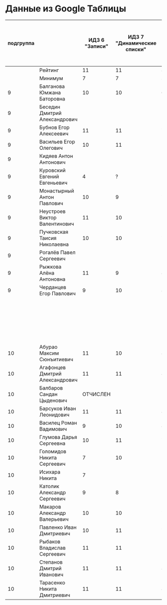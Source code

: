 # Данные из Google Таблицы

| подгруппа |  | ИДЗ 6 "Записи" | ИДЗ 7 "Динамические списки" | ИДЗ 8 "Модули" | ИДЗ 9 "Битовые маски в С++" | ИДЗ СУММА | КР 1 | КР 2 | Коллоквиум | 25.фев | 04.мар | 11.мар | 18.мар | 25.мар | 01.апр | 08.апр | Tue Apr 15 2025 00:00:00 GMT+1000 (Vladivostok Standard Time) | Tue Apr 22 2025 00:00:00 GMT+1000 (Vladivostok Standard Time) | Tue Apr 29 2025 00:00:00 GMT+1000 (Vladivostok Standard Time) | 06.май | 13.май | 20.май | 27.май | Tue Jun 03 2025 00:00:00 GMT+1000 (Vladivostok Standard Time) | Tue Jun 10 2025 00:00:00 GMT+1000 (Vladivostok Standard Time) | Tue Jun 17 2025 00:00:00 GMT+1000 (Vladivostok Standard Time) | Tue Jun 24 2025 00:00:00 GMT+1000 (Vladivostok Standard Time) | Tue Jul 01 2025 00:00:00 GMT+1000 (Vladivostok Standard Time) | Посещения | Общие задания | Конспект | Сумма баллов |  |
| --- | --- | --- | --- | --- | --- | --- | --- | --- | --- | --- | --- | --- | --- | --- | --- | --- | --- | --- | --- | --- | --- | --- | --- | --- | --- | --- | --- | --- | --- | --- | --- | --- | --- |
|  | Рейтинг | 11 | 11 | 8 | 11 | 41 | 12 | 12 | 15 |  |  |  |  |  |  |  |  |  |  |  |  |  |  |  |  |  |  |  | 4 | 12 | 4 | 100 |  |
|  | Минимум | 7 | 7 | 3 | 7 | 24 | 8 | 8 | 9 |  |  |  |  |  |  |  |  |  |  |  |  |  |  |  |  |  |  |  | 3 | 7 | 2 | 61 |  |
| 9 | Балганова Юмжана Баторовна | 10 | 10 | 6 | 10 | 36 | 12 | 12 | 14.25 | 1 | 1 | 1 | 1 | 0 | 1 | 1 | 1 | 1 | 1 | 1 | 1 | 1 | 1 | 1 | 1 | 1 | 1 | 1 | 3 | 12 | 4 | 93.25 | отлично |
| 9 | Беседин Дмитрий Александрович |  |  |  |  | 0 | 0 | 0 | 0 | 1 | 1 | 1 | 0 | 0 | 0 | 0 | 0 | 0 | 0 | 0 | 0 | 0 | 0 | 0 | 0 |  |  |  | -0.19999999999999996 |  |  | -0.19999999999999996 | неудовлетворительно |
| 9 | Бубнов Егор Алексеевич | 11 | 11 | 7 | 11 | 40 | 8 | 8 | 14.5 | 1 | 1 | 1 | 1 | 1 | 1 | 0 | 1 | 1 | 1 | 1 | 1 | 1 | 1 | 1 | 1 | 1 | 1 | 1 | 2.8 |  |  | 73.3 | удовлетворительно |
| 9 | Васильев Егор Олегович | 10 | 11 |  |  | 21 | 11 | 8 | 15 | 1 | 1 | 1 | 0 | 0 | 1 | 1 | 1 | 1 | 1 | 0.5 | 0.5 | 0 | 1 | 0 | 1 |  |  |  | 1.4 |  |  | 56.4 | неудовлетворительно |
| 9 | Кидяев Антон Антонович |  |  |  |  | 0 | 12 | 8 | 0 | 1 | 1 | 1 | 0 | 0 | 1 | 1 | 1 | 0 | 0 | 0 | 0 | 1 | 1 | 1 | 0 |  |  |  | 1 |  |  | 21 | неудовлетворительно |
| 9 | Куровский Евгений Евгеньевич | 4 | ? |  |  | 4 | 0 | 0 | 0 | 1 | 1 | 0 | 1 | 0 | 1 | 1 | 1 | 0 | 0 | 0 | 0 | 0 | 0 | 0 | 1 |  |  |  | 0.6000000000000001 |  |  | 4.6 | неудовлетворительно |
| 9 | Монастырный Антон Павлович | 10 | 9 | 7 |  | 26 | 11 | 8 | 13 | 1 | 1 | 1 | 1 | 1 | 1 | 1 | 1 | 0 | 0 | 1 | 1 | 1 | 1 | 1 | 1 | 1 |  |  | 2.2 |  |  | 60.2 | неудовлетворительно |
| 9 | Неустроев Виктор Валентинович | 11 | 10 |  | 10 | 31 | 11 | 8 | 14.5 | 1 | 1 | 0 | 0 | 0 | 1 | 1 | 1 | 1 | 1 | 0.5 | 0.5 | 0 | 1 | 0 | 1 |  |  |  | 1.2000000000000002 |  |  | 65.7 | удовлетворительно |
| 9 | Пучковская Таисия Николаевна | 10 | 10 | 7 | 10 | 37 | 12 | 12 | 13 | 1 | 1 | 1 | 1 | 1 | 1 | 1 | 1 | 1 | 1 | 1 | 1 | 1 | 1 | 1 | 1 |  |  |  | 2.4 | 12 | 4 | 92.4 | отлично |
| 9 | Рогалёв Павел Сергеевич |  |  |  |  | 0 | 0 | 0 | 0 | 1 | 1 | 0 | 0 | 0 | 0 | 0 | 1 | 0 | 0 | 0 | 0 | 0 | 0 | 0 | 0 |  |  |  | -0.19999999999999996 |  |  | -0.19999999999999996 | неудовлетворительно |
| 9 | Рыжкова Алёна Антоновна | 11 | 9 | 8 | 10 | 38 | 12 | 12 | 15 | 1 | 1 | 1 | 1 | 1 | 1 | 1 | 1 | 1 | 1 | 1 | 1 | 1 | 1 | 1 | 1 |  |  |  | 2.4 | 12 | 4 | 95.4 | отлично |
| 9 | Черданцев Егор Павлович | 9 | 10 | 8 | 11 | 38 | 8 | 10 | 13.5 | 1 | 1 | 1 | 1 | 1 | 1 | 1 | 1 | 1 | 1 | 1 | 1 | 1 | 1 | 1 | 1 | 1 | 1 | 1 | 3 |  |  | 72.5 | удовлетворительно |
|  |  |  |  |  |  |  |  |  |  | 22.фев | 01.мар | 15.мар | 22.мар | 29.мар | 05.апр | Sat Apr 12 2025 00:00:00 GMT+1000 (Vladivostok Standard Time) | Sat Apr 19 2025 00:00:00 GMT+1000 (Vladivostok Standard Time) | Sat Apr 26 2025 00:00:00 GMT+1000 (Vladivostok Standard Time) | 03.май | 10.май | 17.май | 24.май | 31.май | Sat Jun 07 2025 00:00:00 GMT+1000 (Vladivostok Standard Time) | Sat Jun 14 2025 00:00:00 GMT+1000 (Vladivostok Standard Time) | Sat Jun 21 2025 00:00:00 GMT+1000 (Vladivostok Standard Time) | Sat Jun 28 2025 00:00:00 GMT+1000 (Vladivostok Standard Time) | Sat Jul 05 2025 00:00:00 GMT+1000 (Vladivostok Standard Time) |  |  |  |  |  |
| 10 | Абурао Максим Сюнъитиевич | 11 | 10 | 8 | 11 | 40 | 11 | 12 | 11 | 1 | 1 | 1 | 1 | 1 | 1 | 1 | 1 | 1 | 1 | 1 | 1 | 1 | 1 | 1 | 1 | 1 | 1 | 1 | 3 |  |  | 77 | хорошо |
| 10 | Агафонцев Дмитрий Александрович | 11 | 11 | 8 | 11 | 41 | 12 | 8 | 14.5 | 1 | 1 | 1 | 1 | 1 | 1 | 1 | 1 | 1 | 1 | 1 | 1 | 1 | 1 | 1 | 1 | 1 | 1 | 1 | 3 |  |  | 78.5 | хорошо |
| 10 | Балбаров Сандан Цыденович | ОТЧИСЛЕН |  |  |  |  |  |  |  |  |  |  |  |  |  |  |  |  |  |  |  |  |  |  |  |  |  |  |  |  |  | 0 | неудовлетворительно |
| 10 | Барсуков Иван Леонидович | 11 | 11 | 8 | 11 | 41 | 12 | 12 | 15 | 1 | 1 | 1 | 1 | 1 | 1 | 1 | 1 | 1 | 1 | 1 | 1 | 1 | 1 | 1 | 1 | 1 | 1 | 1 | 3 | 12 |  | 95 | отлично |
| 10 | Василец Роман Вадимович | 9 | 10 | 8 | 11 | 38 | 12 | 10 | 9 | 1 | 1 | 1 | 1 | 1 | 1 | 1 | 1 | 1 | 1 | 1 | 1 | 1 | 1 | 1 | 1 | 1 | 1 | 1 | 4 |  |  | 73 | удовлетворительно |
| 10 | Глумова Дарья Сергеевна | 10 | 11 | 7.5 | 11 | 39.5 | 8 | 12 | 12.5 | 1 | 1 | 1 | 1 | 1 | 1 | 1 | 1 | 1 | 1 | 1 | 1 | 1 | 1 | 1 | 1 |  |  |  | 3.4 |  |  | 75.4 | удовлетворительно |
| 10 | Голомидов Никита Сергеевич | 7 | 10 |  |  | 17 | 8 | 8 | 12 | 1 | 1 | 1 | 1 | 1 | 1 | 1 | 1 | 1 | 1 | 1 | 1 | 1 | 1 | 1 | 1 | 1 |  |  | 3.6 |  |  | 48.6 | неудовлетворительно |
| 10 | Исихара Никита | 7 |  |  |  | 7 | 8 | 2 | 13 | 1 | 1 | 1 | 1 | 1 | 1 | 1 | 1 | 1 | 1 | 1 | 0 | 1 | 1 | 1 | 0 |  |  |  | 3 |  |  | 33 | неудовлетворительно |
| 10 | Католик Александр Сергеевич | 9 | 8 |  |  | 17 | 8 | 10 | 9 | 1 | 1 | 1 | 1 | 1 | 1 | 1 | 1 | 1 | 1 | 1 | 1 | 1 | 1 | 1 | 1 |  |  |  | 3.4 |  |  | 47.4 | неудовлетворительно |
| 10 | Макаров Александр Валерьевич | 10 | 10 | 7 | 11 | 38 | 10 | 8 | 15 | 1 | 1 | 1 | 0 | 0 | 1 | 1 | 1 | 1 | 1 | 1 | 1 | 1 | 1 | 0 | 1 |  |  |  | 2.8 |  |  | 73.8 | удовлетворительно |
| 10 | Павленко Иван Дмитриевич | 10 | 11 | 7.5 | 10 | 38.5 | 11 | 8 | 12 | 1 | 1 | 1 | 1 | 1 | 1 | 1 | 1 | 1 | 1 | 1 | 1 | 1 | 1 | 1 | 1 | 1 | 1 | 1 | 4 |  |  | 73.5 | удовлетворительно |
| 10 | Рыбаков Владислав Сергеевич | 11 | 11 |  | 11 | 33 | 12 | 11 | 11 | 1 | 1 | 1 | 1 | 1 | 1 | 1 | 1 | 1 | 1 | 1 | 1 | 0 | 1 | 1 | 1 |  |  |  | 3.2 |  |  | 70.2 | удовлетворительно |
| 10 | Степанов Дмитрий Иванович | 11 | 11 | 8 | 11 | 41 | 12 | 11.9 | 14 | 1 | 1 | 1 | 1 | 1 | 1 | 1 | 1 | 1 | 1 | 1 | 1 | 1 | 1 | 1 | 1 |  |  |  | 3.4 |  |  | 82.30000000000001 | хорошо |
| 10 | Тарасенко Никита Дмитриевич | 11 | 11 | 8 |  | 30 | 12 | 11 | 12 | 1 | 1 | 1 | 1 | 1 | 1 | 1 | 1 | 1 | 1 | 1 | 1 | 1 | 1 | 1 | 0 |  |  |  | 3.2 |  |  | 68.2 | удовлетворительно |
